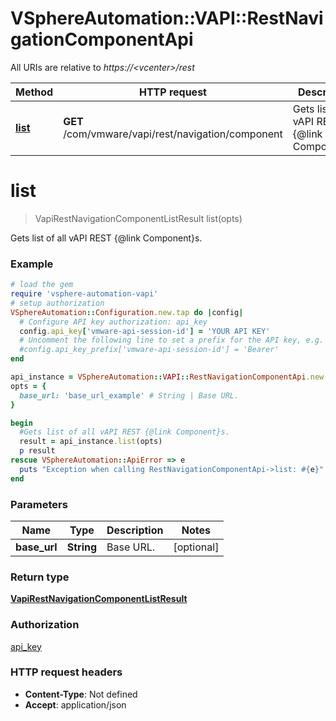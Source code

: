 # VSphereAutomation::VAPI::RestNavigationComponentApi

All URIs are relative to *https://&lt;vcenter&gt;/rest*

Method | HTTP request | Description
------------- | ------------- | -------------
[**list**](RestNavigationComponentApi.md#list) | **GET** /com/vmware/vapi/rest/navigation/component | Gets list of all vAPI REST {@link Component}s.


# **list**
> VapiRestNavigationComponentListResult list(opts)

Gets list of all vAPI REST {@link Component}s.

### Example
```ruby
# load the gem
require 'vsphere-automation-vapi'
# setup authorization
VSphereAutomation::Configuration.new.tap do |config|
  # Configure API key authorization: api_key
  config.api_key['vmware-api-session-id'] = 'YOUR API KEY'
  # Uncomment the following line to set a prefix for the API key, e.g. 'Bearer' (defaults to nil)
  #config.api_key_prefix['vmware-api-session-id'] = 'Bearer'
end

api_instance = VSphereAutomation::VAPI::RestNavigationComponentApi.new
opts = {
  base_url: 'base_url_example' # String | Base URL.
}

begin
  #Gets list of all vAPI REST {@link Component}s.
  result = api_instance.list(opts)
  p result
rescue VSphereAutomation::ApiError => e
  puts "Exception when calling RestNavigationComponentApi->list: #{e}"
end
```

### Parameters

Name | Type | Description  | Notes
------------- | ------------- | ------------- | -------------
 **base_url** | **String**| Base URL. | [optional] 

### Return type

[**VapiRestNavigationComponentListResult**](VapiRestNavigationComponentListResult.md)

### Authorization

[api_key](../README.md#api_key)

### HTTP request headers

 - **Content-Type**: Not defined
 - **Accept**: application/json



